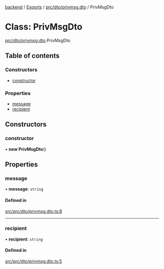 [backend](../README.md) / [Exports](../modules.md) / [prc/dto/privmsg.dto](../modules/prc_dto_privmsg_dto.md) / PrivMsgDto

# Class: PrivMsgDto

[prc/dto/privmsg.dto](../modules/prc_dto_privmsg_dto.md).PrivMsgDto

## Table of contents

### Constructors

- [constructor](prc_dto_privmsg_dto.PrivMsgDto.md#constructor)

### Properties

- [message](prc_dto_privmsg_dto.PrivMsgDto.md#message)
- [recipient](prc_dto_privmsg_dto.PrivMsgDto.md#recipient)

## Constructors

### constructor

• **new PrivMsgDto**()

## Properties

### message

• **message**: `string`

#### Defined in

[src/prc/dto/privmsg.dto.ts:8](https://github.com/GQDeltex/ft_transcendence/blob/fdce073/backend/src/prc/dto/privmsg.dto.ts#L8)

___

### recipient

• **recipient**: `string`

#### Defined in

[src/prc/dto/privmsg.dto.ts:5](https://github.com/GQDeltex/ft_transcendence/blob/fdce073/backend/src/prc/dto/privmsg.dto.ts#L5)
